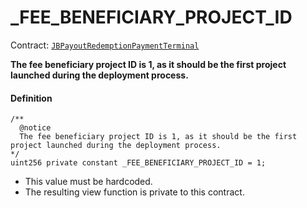 # _FEE_BENEFICIARY_PROJECT_ID

Contract: [`JBPayoutRedemptionPaymentTerminal`](/docs/v4/deprecated/v3/deprecated/or-payment-terminals/or-abstract/jbpayoutredemptionpaymentterminal/README.md)​‌

**The fee beneficiary project ID is 1, as it should be the first project launched during the deployment process.**

#### Definition

```
/**
  @notice
  The fee beneficiary project ID is 1, as it should be the first project launched during the deployment process.
*/
uint256 private constant _FEE_BENEFICIARY_PROJECT_ID = 1;
```

* This value must be hardcoded.
* The resulting view function is private to this contract.
